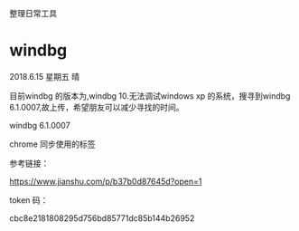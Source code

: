 
整理日常工具

# windbg 

2018.6.15  星期五 晴

目前windbg 的版本为,windbg 10.无法调试windows xp 的系统，搜寻到windbg 6.1.0007,故上传，希望朋友可以减少寻找的时间。

windbg 6.1.0007 



chrome 同步使用的标签

参考链接：

https://www.jianshu.com/p/b37b0d87645d?open=1

token 码：

cbc8e2181808295d756bd85771dc85b144b26952
